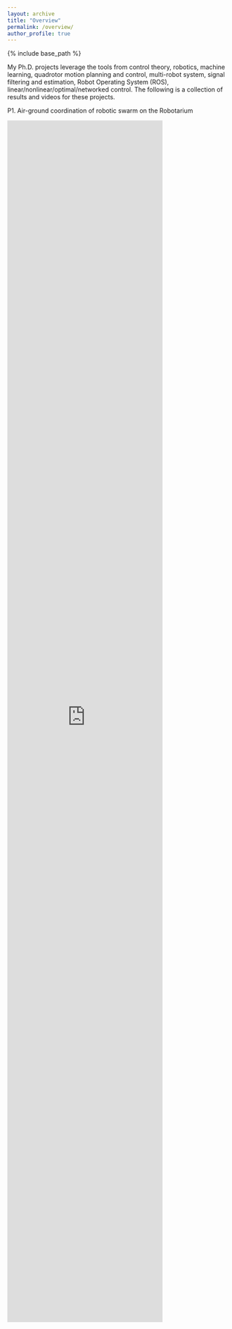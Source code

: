 ```yaml
---
layout: archive
title: "Overview"
permalink: /overview/
author_profile: true
---
```


{% include base_path %}

My Ph.D. projects  leverage the tools from control theory, robotics, machine learning, quadrotor motion planning and control, multi-robot system, signal filtering and estimation, Robot Operating System (ROS), linear/nonlinear/optimal/networked control. The following is a collection of results and videos for these projects.

<p>P1. Air-ground coordination of robotic swarm on the Robotarium</p>
<iframe style="overflow:hidden;height:70%;width:70%" width="420" height="315" src="https://www.youtube.com/embed/fUp5gY6u_w4?rel=0" frameborder="0" allowfullscreen></iframe>
